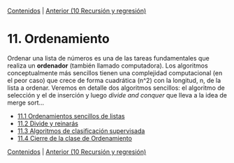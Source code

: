 [Contenidos](../Contenidos.md) \| [Anterior (10 Recursión y regresión)](../10_Recursion/00_Resumen.md)

# 11. Ordenamiento

Ordenar una lista de números es una de las tareas fundamentales que realiza un **ordenador** (también llamado computadora). Los algoritmos conceptualmente más sencillos tienen una complejidad computacional (en el peor caso) que crece de forma cuadrática (n^2) con la longitud, n, de la lista a ordenar.  Veremos en detalle dos algoritmos sencillos: el algoritmo de selección y el de inserción y luego *divide and conquer* que lleva a la idea de merge sort...






* [11.1 Ordenamientos sencillos de listas](01_Ordenamiento_sencillo.md)
* [11.2 Divide y reinarás](02_Divide_and_Conquer.md)
* [11.3 Algoritmos de clasificación supervisada](03_introduccion_al_AA.md)
* [11.4 Cierre de la clase de Ordenamiento](04_Cierre.md)


[Contenidos](../Contenidos.md) \| [Anterior (10 Recursión y regresión)](../10_Recursion/00_Resumen.md)
